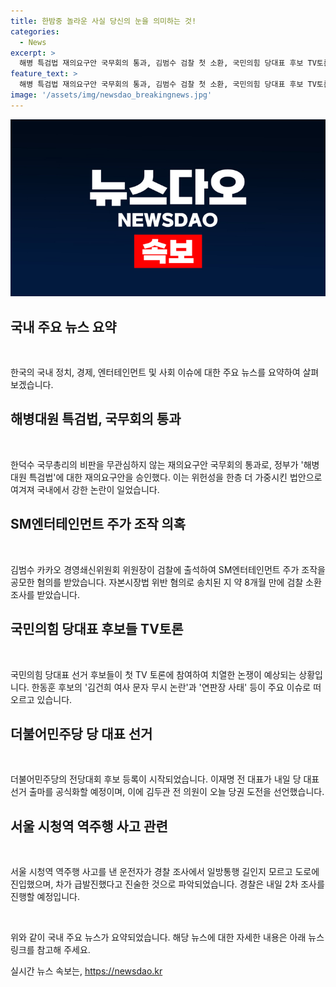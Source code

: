 ```yaml
---
title: 한밤중 놀라운 사실 당신의 눈을 의미하는 것!
categories:
  - News
excerpt: >
  해병 특검법 재의요구안 국무회의 통과, 김범수 검찰 첫 소환, 국민의힘 당대표 후보 TV토론, 이재명·김두관 대표 출마 등 주요 이슈 속터져, 관심 집중. 치열한 공방 예상, 운전자 사고 진술 논란 재조명.
feature_text: >
  해병 특검법 재의요구안 국무회의 통과, 김범수 검찰 첫 소환, 국민의힘 당대표 후보 TV토론, 이재명·김두관 대표 출마 등 주요 이슈 속터져, 관심 집중. 치열한 공방 예상, 운전자 사고 진술 논란 재조명.
image: '/assets/img/newsdao_breakingnews.jpg'
---
```


<p><img src="/assets/img/newsdao_breakingnews.jpg" alt="cryptoinkorea 속보" /></p>

<h2 data-ke-size="size26">국내 주요 뉴스 요약</h2>

<p data-ke-size="size16">&nbsp;</p>

<p>한국의 국내 정치, 경제, 엔터테인먼트 및 사회 이슈에 대한 주요 뉴스를 요약하여 살펴보겠습니다.</p>

<h2 data-ke-size="size26">해병대원 특검법, 국무회의 통과</h2>

<p data-ke-size="size16">&nbsp;</p>

<p>한덕수 국무총리의 비판을 무관심하지 않는 재의요구안 국무회의 통과로, 정부가 '해병대원 특검법'에 대한 재의요구안을 승인했다. 이는 위헌성을 한층 더 가중시킨 법안으로 여겨져 국내에서 강한 논란이 일었습니다.</p>

<h2 data-ke-size="size26">SM엔터테인먼트 주가 조작 의혹</h2>

<p data-ke-size="size16">&nbsp;</p>

<p>김범수 카카오 경영쇄신위원회 위원장이 검찰에 출석하여 SM엔터테인먼트 주가 조작을 공모한 혐의를 받았습니다. 자본시장법 위반 혐의로 송치된 지 약 8개월 만에 검찰 소환 조사를 받았습니다.</p>

<h2 data-ke-size="size26">국민의힘 당대표 후보들 TV토론</h2>

<p data-ke-size="size16">&nbsp;</p>

<p>국민의힘 당대표 선거 후보들이 첫 TV 토론에 참여하여 치열한 논쟁이 예상되는 상황입니다. 한동훈 후보의 '김건희 여사 문자 무시 논란'과 '연판장 사태' 등이 주요 이슈로 떠오르고 있습니다.</p>

<h2 data-ke-size="size26">더불어민주당 당 대표 선거</h2>

<p data-ke-size="size16">&nbsp;</p>

<p>더불어민주당의 전당대회 후보 등록이 시작되었습니다. 이재명 전 대표가 내일 당 대표 선거 출마를 공식화할 예정이며, 이에 김두관 전 의원이 오늘 당권 도전을 선언했습니다.</p>

<h2 data-ke-size="size26">서울 시청역 역주행 사고 관련</h2>

<p data-ke-size="size16">&nbsp;</p>

<p>서울 시청역 역주행 사고를 낸 운전자가 경찰 조사에서 일방통행 길인지 모르고 도로에 진입했으며, 차가 급발진했다고 진술한 것으로 파악되었습니다. 경찰은 내일 2차 조사를 진행할 예정입니다.</p>

<p data-ke-size="size16">&nbsp;</p>

<p>위와 같이 국내 주요 뉴스가 요약되었습니다. 해당 뉴스에 대한 자세한 내용은 아래 뉴스 링크를 참고해 주세요.</p>
실시간 뉴스 속보는, <a href="https://newsdao.kr" rel="dofollow">https://newsdao.kr</a>


